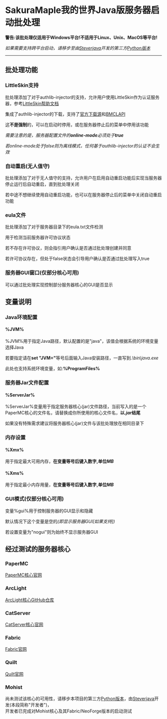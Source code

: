 # SakuraMaple我的世界Java版服务器启动批处理
<p><strong>警告:该批处理仅适用于Windows平台!不适用于Linux、Unix、MacOS等平台!</strong></p>
<p><em>如果需要支持跨平台启动，请移步至由<a href="https://github.com/Steverjava/" title="Steverjava">Steverjava</a>开发的第三方<a href="https://github.com/Steverjava/Minecraft-Server-Launcher" title="Steverjava">Python版本</a></em></p><hr>

## 批处理功能
### LittleSkin支持
<p>批处理添加了对于authlib-injector的支持，允许用户使用LittleSkin作为认证服务器，参考<a href="https://manual.littlesk.in/yggdrasil/authlib-injector" title="帮助文档">LittleSkin帮助文档</a></p>
<p>集成了authlib-injector的下载，支持了<a href="https://authlib-injector.yushi.moe/" title="官方源">官方下载源</a>和<a href="https://bmclapi2.bangbang93.com/mirrors/authlib-injector/" title="BMCLAPI">BMCLAPI</a></p>
<p>这<strong>不是强制</strong>的，可以在启动时停用，或在服务器停止后的菜单中停用该功能</p>
<P><em>需要注意的是，服务器配置文件的<strong>online-mode</strong>必须处于<strong>true</strong></em></p>
<p><em>若online-mode处于false则为离线模式，任何基于authlib-injector的认证不会生效</em></p>

### 自动重启(无人值守)
<p>批处理添加了对于无人值守的支持，允许用户在启用自动重启功能后实现当服务器停止运行后自动重启，直到批处理关闭</p>
<p>若中途不想继续使用自动重启功能，也可以在服务器停止后的菜单中关闭自动重启功能</p>

### eula文件
<p>批处理添加了对于服务器目录下的eula.txt文件检测</p>
<p>用于检测当前服务器许可协议状态</p>
<p>若不存在许可协议，则会指引用户确认是否通过批处理创建并同意</p>
<p>若许可协议存在，但处于false状态会引导用户确认是否通过批处理写入true</p>

### 服务器GUI窗口(仅部分核心可用)
<p>可以通过批处理实现控制部分服务器核心的GUI是否显示</p>

## 变量说明
### Java环境配置
#### %JVM%
<p>%JVM%用于指定Java路径，默认配置的是"java"，该值会根据系统的环境变量选择Java</p>
<p>若要指定请在<strong>set "JVM="</strong>等号后面输入Java安装路径，一直写到<em>.\bin\java.exe</em></p>
<p>此处也支持系统环境变量，如:<strong>%ProgramFiles%</strong></p>

### 服务器Jar文件配置
#### %ServerJar%
<p>%ServerJar%变量用于指定服务器核心(jar)文件路径，当前写入的是一个PaperMC核心的文件名，请替换成你所使用的核心文件名，<strong>以<em>.jar</em>结尾</strong></p>
<p>如果没有特殊需求建议将服务器核心(jar)文件与该批处理放在相同目录下</p>

### 内存设置
#### %Xmx%
<p>用于指定最大可用内存，<strong>在变量等号后键入数字,单位<em>MB</em></strong></p>

#### %Xms%
<p>用于指定最小内存用量，<strong>在变量等号后键入数字,单位<em>MB</em></strong></p>

### GUI模式(仅部分核心可用)
<p>变量%gui%用于控制服务器的GUI显示和隐藏</p>
<p>默认情况下这个变量是空的<em>(即显示服务器GUI[如果支持])</em></p>
<p>若设置变量为"nogui"则为始终不显示服务器GUI</p>

## 经过测试的服务器核心
### PaperMC
<p><a href="papermc.io" title="PaperMC">PaperMC核心官网</a></p>

### ArcLight
<p><a href="https://github.com/IzzelAliz/Arclight" title="ArcLight">ArcLight核心GitHub仓库</a></p>

### CatServer
<p><a href="https://catmc.org/" title="CatServer">CatServer核心官网</a></p>

### Fabric
<p><a href="https://fabricmc.net/use/" title="Fabric Server">Fabric官网</a></p>

### Quilt
<p><a href="https://quiltmc.org/install/" title="Quilt Server">Quilt官网</a></p>

### Mohist
<p>尚未测试该核心的可用性，请移步本项目的第三方<a href="https://github.com/Steverjava/Minecraft-Server-Launcher" title="Steverjava">Python版本</a>，由<a href="https://github.com/Steverjava/" title="Steverjava">Steverjava</a>开发(本段简称"开发者")，<br>开发者已完成对Mohist核心及其Fabric/NeoForge版本的启动测试</p>
